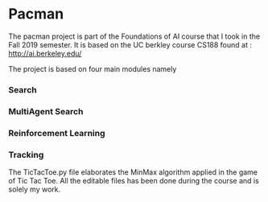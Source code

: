 # Pacman
The pacman project is part of the Foundations of AI course that I took in the Fall 2019 semester.
It is based on the UC berkley course CS188 found at : http://ai.berkeley.edu/

The project is based on four main modules namely
### Search
### MultiAgent Search
### Reinforcement Learning
### Tracking
  
The TicTacToe.py file elaborates the MinMax algorithm applied in the game of Tic Tac Toe.
All the editable files has been done during the course and is solely my work.
